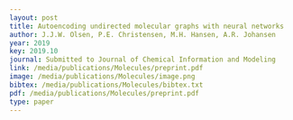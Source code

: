 ```yaml
--- 
layout: post
title: Autoencoding undirected molecular graphs with neural networks
author: J.J.W. Olsen, P.E. Christensen, M.H. Hansen, A.R. Johansen
year: 2019
key: 2019.10
journal: Submitted to Journal of Chemical Information and Modeling
link: /media/publications/Molecules/preprint.pdf
image: /media/publications/Molecules/image.png
bibtex: /media/publications/Molecules/bibtex.txt
pdf: /media/publications/Molecules/preprint.pdf
type: paper
---
```

